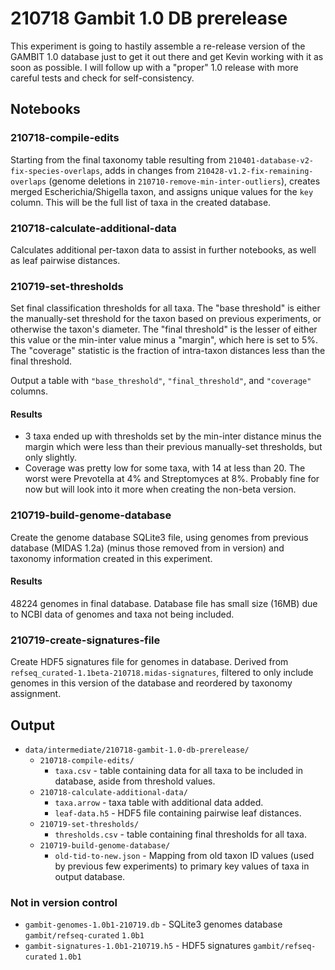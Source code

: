 # 210718 Gambit 1.0 DB prerelease

This experiment is going to hastily assemble a re-release version of the GAMBIT 1.0 database just to
get it out there and get Kevin working with it as soon as possible. I will follow up with a "proper"
1.0 release with more careful tests and check for self-consistency.


## Notebooks

### 210718-compile-edits

Starting from the final taxonomy table resulting from `210401-database-v2-fix-species-overlaps`,
adds in changes from `210428-v1.2-fix-remaining-overlaps` (genome deletions in
`210710-remove-min-inter-outliers`), creates merged Escherichia/Shigella taxon, and assigns unique
values for the `key` column. This will be the full list of taxa in the created database.


### 210718-calculate-additional-data

Calculates additional per-taxon data to assist in further notebooks, as well as leaf pairwise distances.


### 210719-set-thresholds

Set final classification thresholds for all taxa. The "base threshold" is either the manually-set
threshold for the taxon based on previous experiments, or otherwise the taxon's diameter. The
"final threshold" is the lesser of either this value or the min-inter value minus a "margin", which
here is set to 5%. The "coverage" statistic is the fraction of intra-taxon distances less than the
final threshold.

Output a table with `"base_threshold"`, `"final_threshold"`, and `"coverage"` columns.

#### Results

* 3 taxa ended up with thresholds set by the min-inter distance minus the margin which were less
  than their previous manually-set thresholds, but only slightly.
* Coverage was pretty low for some taxa, with 14 at less than 20. The worst were Prevotella at 4%
  and Streptomyces at 8%. Probably fine for now but will look into it more when creating the
  non-beta version.


### 210719-build-genome-database

Create the genome database SQLite3 file, using genomes from previous database (MIDAS 1.2a) (minus
those removed from in version) and taxonomy information created in this experiment.

#### Results

48224 genomes in final database. Database file has small size (16MB) due to NCBI data of genomes
and taxa not being included.


### 210719-create-signatures-file

Create HDF5 signatures file for genomes in database. Derived from
`refseq_curated-1.1beta-210718.midas-signatures`, filtered to only include genomes in this version
of the database and reordered by taxonomy assignment.


## Output

* `data/intermediate/210718-gambit-1.0-db-prerelease/`
  * `210718-compile-edits/`
    * `taxa.csv` - table containing data for all taxa to be included in database, aside from
      threshold values.
  * `210718-calculate-additional-data/`
    * `taxa.arrow` - taxa table with additional data added.
    * `leaf-data.h5` - HDF5 file containing pairwise leaf distances.
  * `210719-set-thresholds/`
    * `thresholds.csv` - table containing final thresholds for all taxa.
  * `210719-build-genome-database/`
    * `old-tid-to-new.json` - Mapping from old taxon ID values (used by previous few experiments) to
	  primary key values of taxa in output database.


### Not in version control

* `gambit-genomes-1.0b1-210719.db` - SQLite3 genomes database `gambit/refseq-curated` `1.0b1`
* `gambit-signatures-1.0b1-210719.h5` - HDF5 signatures `gambit/refseq-curated` `1.0b1`
